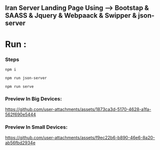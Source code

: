 ## Iran Server Landing Page Using --> Bootstap & SAASS & Jquery & Webpaack & Swipper & json-server

# Run : 

### Steps
```
npm i
```
```
npm run json-server
```
```
npm run serve
```

### Preview In Big Devices: 


https://github.com/user-attachments/assets/1873ca3d-5170-4628-a1fa-562f690e5444


### Preview In Small Devices: 

https://github.com/user-attachments/assets/f9ec22b6-b890-46e6-8a20-ab56fbd2934e

